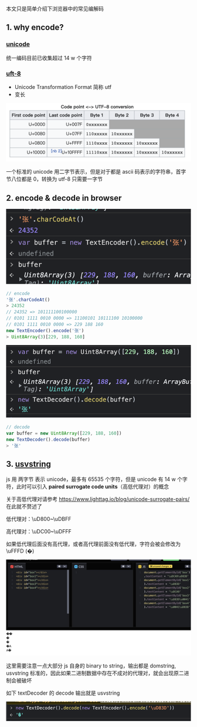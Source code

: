 本文只是简单介绍下浏览器中的常见编解码
## 1. why encode?

### [unicode](https://en.wikipedia.org/wiki/Unicode)
统一编码目前已收集超过 14 w 个字符

### [uft-8](https://en.wikipedia.org/wiki/UTF-8)
* Unicode Transformation Format 简称 utf
* 变长

![binary & utf8 conversion](https://github.com/wxpwxpwxp/wxp-js-essay/blob/master/examples/char-encode/screensnaps/binary%20%26%20utf8%20conversion.png)

一个标准的 unicode 用二字节表示，但是对于都是 ascii 码表示的字符串，首字节八位都是 0，转换为 utf-8 只需要一字节

## 2. encode & decode in browser
![encode utf example of zhang](https://github.com/wxpwxpwxp/wxp-js-essay/blob/master/examples/char-encode/screensnaps/encode%20utf%20example%20of%20zhang.png)

```js
// encode
'张'.charCodeAt()
> 24352
// 24352 => 101111100100000
// 0101 1111 0010 0000 => 11100101 10111100 10100000
// 0101 1111 0010 0000 => 229 188 160
new TextEncoder().encode('张')
> Uint8Array(3)[229, 188, 160]
```
![decode utf example of zhang](https://github.com/wxpwxpwxp/wxp-js-essay/blob/master/examples/char-encode/screensnaps/decode%20utf%20example%20of%20zhang.png)

```js
// decode
var buffer = new Uint8Array([229, 188, 160])
new TextDecoder().decode(buffer)
> '张'
```
## 3. [usvstring](https://developer.mozilla.org/en-US/docs/Web/API/USVString)
js 用 两字节 表示 unicode，最多有 65535 个字符，但是 unicode 有 14 w 个字符，此时可以引入 **paired surrogate code units**（高低代理对）的概念

关于高低代理对请参考 https://www.lighttag.io/blog/unicode-surrogate-pairs/ 在此就不赘述了

低代理对：\uD800~\uDBFF

高代理对：\uDC00~\uDFFF

如果低代理后面没有高代理，或者高代理前面没有低代理，字符会被会修改为 \uFFFD (�)

![unpaired surrogate code units](https://github.com/wxpwxpwxp/wxp-js-essay/blob/master/examples/char-encode/screensnaps/unpaired%20surrogate%20code%20units.png)

这里需要注意一点大部分 js 自身的 binary to string，输出都是 domstring, usvstring 标准的，因此如果二进制数据中存在不成对的代理对，就会出现原二进制会被破坏

如下 textDecoder 的 decode 输出就是 usvstring

![usvstring for textdecoder](https://github.com/wxpwxpwxp/wxp-js-essay/blob/master/examples/char-encode/screensnaps/usvstring%20for%20textdecoder.png)
